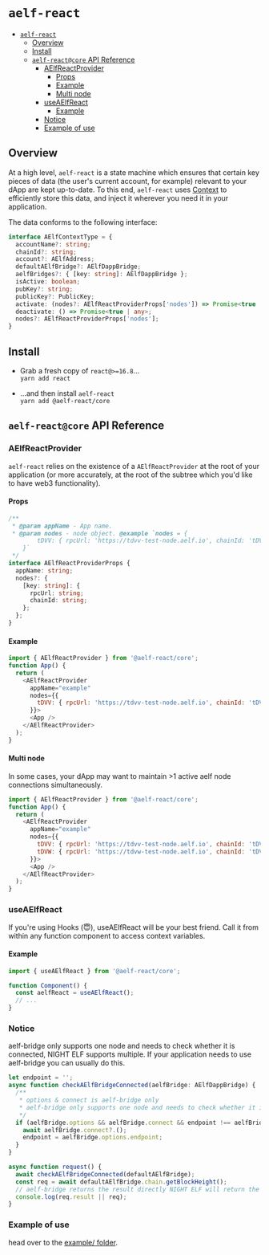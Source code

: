 # `aelf-react`

- [`aelf-react`](#aelf-react)
  - [Overview](#overview)
  - [Install](#install)
  - [`aelf-react@core` API Reference](#aelf-reactcore-api-reference)
    - [AElfReactProvider](#aelfreactprovider)
      - [Props](#props)
      - [Example](#example)
      - [Multi node](#multi-node)
    - [useAElfReact](#useaelfreact)
      - [Example](#example-1)
    - [Notice](#notice)
    - [Example of use](#example-of-use)

## Overview

At a high level, `aelf-react` is a state machine which ensures that certain key pieces of data (the user's current account, for example) relevant to your dApp are kept up-to-date. To this end, `aelf-react` uses [Context](https://reactjs.org/docs/context.html) to efficiently store this data, and inject it wherever you need it in your application.

The data conforms to the following interface:

```typescript
interface AElfContextType = {
  accountName?: string;
  chainId?: string;
  account?: AElfAddress;
  defaultAElfBridge?: AElfDappBridge;
  aelfBridges?: { [key: string]: AElfDappBridge };
  isActive: boolean;
  pubKey?: string;
  publicKey?: PublicKey;
  activate: (nodes?: AElfReactProviderProps['nodes']) => Promise<true | any>;
  deactivate: () => Promise<true | any>;
  nodes?: AElfReactProviderProps['nodes'];
}
```

## Install

- Grab a fresh copy of `react@>=16.8`...\
  `yarn add react`

- ...and then install `aelf-react`\
  `yarn add @aelf-react/core`

## `aelf-react@core` API Reference

### AElfReactProvider

`aelf-react` relies on the existence of a `AElfReactProvider` at the root of your application (or more accurately, at the root of the subtree which you'd like to have web3 functionality).

#### Props

```typescript
/**
 * @param appName - App name.
 * @param nodes - node object. @example `nodes = {
        tDVV: { rpcUrl: 'https://tdvv-test-node.aelf.io', chainId: 'tDVV' }
    }`
 */
interface AElfReactProviderProps {
  appName: string;
  nodes?: {
    [key: string]: {
      rpcUrl: string;
      chainId: string;
    };
  };
}
```

#### Example

```javascript
import { AElfReactProvider } from '@aelf-react/core';
function App() {
  return (
    <AElfReactProvider
      appName="example"
      nodes={{
        tDVV: { rpcUrl: 'https://tdvv-test-node.aelf.io', chainId: 'tDVV' },
      }}>
      <App />
    </AElfReactProvider>
  );
}
```

#### Multi node

In some cases, your dApp may want to maintain >1 active aelf node connections simultaneously.

```javascript
import { AElfReactProvider } from '@aelf-react/core';
function App() {
  return (
    <AElfReactProvider
      appName="example"
      nodes={{
        tDVV: { rpcUrl: 'https://tdvv-test-node.aelf.io', chainId: 'tDVV' },
        tDVW: { rpcUrl: 'https://tdvw-test-node.aelf.io', chainId: 'tDVW' },
      }}>
      <App />
    </AElfReactProvider>
  );
}
```

### useAElfReact

If you're using Hooks (😇), useAElfReact will be your best friend. Call it from within any function component to access context variables.

#### Example

```javascript
import { useAElfReact } from '@aelf-react/core';

function Component() {
  const aelfReact = useAElfReact();
  // ...
}
```

### Notice

aelf-bridge only supports one node and needs to check whether it is connected, NIGHT ELF supports multiple. If your application needs to use aelf-bridge you can usually do this.

```javascript
let endpoint = '';
async function checkAElfBridgeConnected(aelfBridge: AElfDappBridge) {
  /**
   * options & connect is aelf-bridge only
   * aelf-bridge only supports one node and needs to check whether it is connected
   */
  if (aelfBridge.options && aelfBridge.connect && endpoint !== aelfBridge.options.endpoint) {
    await aelfBridge.connect?.();
    endpoint = aelfBridge.options.endpoint;
  }
}

async function request() {
  await checkAElfBridgeConnected(defaultAElfBridge);
  const req = await defaultAElfBridge.chain.getBlockHeight();
  // aelf-bridge returns the result directly NIGHT ELF will return the result in the result
  console.log(req.result || req);
}
```

### Example of use

head over to the [example/ folder](./example/).
